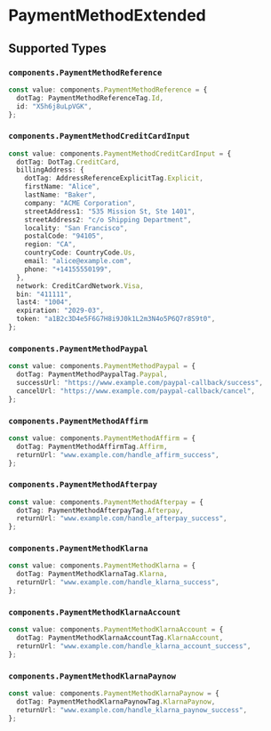 # PaymentMethodExtended


## Supported Types

### `components.PaymentMethodReference`

```typescript
const value: components.PaymentMethodReference = {
  dotTag: PaymentMethodReferenceTag.Id,
  id: "X5h6j8uLpVGK",
};
```

### `components.PaymentMethodCreditCardInput`

```typescript
const value: components.PaymentMethodCreditCardInput = {
  dotTag: DotTag.CreditCard,
  billingAddress: {
    dotTag: AddressReferenceExplicitTag.Explicit,
    firstName: "Alice",
    lastName: "Baker",
    company: "ACME Corporation",
    streetAddress1: "535 Mission St, Ste 1401",
    streetAddress2: "c/o Shipping Department",
    locality: "San Francisco",
    postalCode: "94105",
    region: "CA",
    countryCode: CountryCode.Us,
    email: "alice@example.com",
    phone: "+14155550199",
  },
  network: CreditCardNetwork.Visa,
  bin: "411111",
  last4: "1004",
  expiration: "2029-03",
  token: "a1B2c3D4e5F6G7H8i9J0k1L2m3N4o5P6Q7r8S9t0",
};
```

### `components.PaymentMethodPaypal`

```typescript
const value: components.PaymentMethodPaypal = {
  dotTag: PaymentMethodPaypalTag.Paypal,
  successUrl: "https://www.example.com/paypal-callback/success",
  cancelUrl: "https://www.example.com/paypal-callback/cancel",
};
```

### `components.PaymentMethodAffirm`

```typescript
const value: components.PaymentMethodAffirm = {
  dotTag: PaymentMethodAffirmTag.Affirm,
  returnUrl: "www.example.com/handle_affirm_success",
};
```

### `components.PaymentMethodAfterpay`

```typescript
const value: components.PaymentMethodAfterpay = {
  dotTag: PaymentMethodAfterpayTag.Afterpay,
  returnUrl: "www.example.com/handle_afterpay_success",
};
```

### `components.PaymentMethodKlarna`

```typescript
const value: components.PaymentMethodKlarna = {
  dotTag: PaymentMethodKlarnaTag.Klarna,
  returnUrl: "www.example.com/handle_klarna_success",
};
```

### `components.PaymentMethodKlarnaAccount`

```typescript
const value: components.PaymentMethodKlarnaAccount = {
  dotTag: PaymentMethodKlarnaAccountTag.KlarnaAccount,
  returnUrl: "www.example.com/handle_klarna_account_success",
};
```

### `components.PaymentMethodKlarnaPaynow`

```typescript
const value: components.PaymentMethodKlarnaPaynow = {
  dotTag: PaymentMethodKlarnaPaynowTag.KlarnaPaynow,
  returnUrl: "www.example.com/handle_klarna_paynow_success",
};
```

